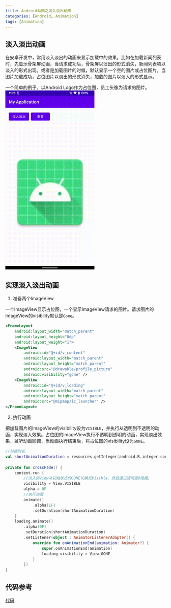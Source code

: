 ```yaml
---
title: Android动画之淡入淡出动画
categories: [Android, Animation]
tags: [Animation]
---
```


## 淡入淡出动画
在安卓开发中，常用淡入淡出的动画来显示加载中的效果。比如在加载新闻列表时，先显示骨架屏动画，当请求成功后，骨架屏以淡出的形式消失，新闻列表项以淡入的形式出现。或者是加载图片的时候，默认显示一个空的图片或占位图片，当图片加载成功，占位图片以淡出的形式消失，加载的图片以淡入的形式显示。

一个简单的例子。以Android Logo作为占位图，员工头像为请求的图片。
![效果图](/assets/android/animation/fade_animation/fade_animate_gif.gif)

## 实现淡入淡出动画

1. 准备两个ImageView

一个ImageView显示占位图，一个显示ImageView请求的图片。请求图片的ImageView的visibility默认是`Gone`。
```xml
<FrameLayout
    android:layout_width="match_parent"
    android:layout_height="0dp"
    android:layout_weight="1">
    <ImageView
        android:id="@+id/v_content"
        android:layout_width="match_parent"
        android:layout_height="match_parent"
        android:src="@drawable/profile_picture"
        android:visibility="gone" />
    <ImageView
        android:id="@+id/v_loading"
        android:layout_width="match_parent"
        android:layout_height="match_parent"
        android:src="@mipmap/ic_launcher" />
</FrameLayout>
```

2. 执行动画

把加载图片的ImageView的visibility设为`VISIBLE`，并执行从透明到不透明的动画，实现淡入效果。占位图的ImageView执行不透明到透明的动画，实现淡出效果，监听动画回调，当动画执行结束后，将占位图的visibility设为`GONE`。

```kotlin
//动画时长
val shortAnimationDuration = resources.getInteger(android.R.integer.config_longAnimTime).toLong()

private fun crossFade() {
    content.run {
        //淡入的View从初始状态的GONE切换成Visible，然后通过透明度0隐藏。
        visibility = View.VISIBLE
        alpha = 0F
        //执行动画
        animate()
            .alpha(1F)
            .setDuration(shortAnimationDuration)
    }
    loading.animate()
        .alpha(0F)
        .setDuration(shortAnimationDuration)
        .setListener(object : AnimatorListenerAdapter() {
            override fun onAnimationEnd(animation: Animator?) {
                super.onAnimationEnd(animation)
                loading.visibility = View.GONE
            }
        })
}
```

## 代码参考
[代码](https://github.com/WigerCheng/MyLearnApplication/blob/master/app/src/main/java/com/example/myapplication/animation/FadeAnimationActivity.kt)